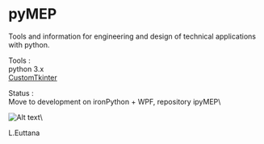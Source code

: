 # pyMEP
Tools and information for engineering and design of technical applications with python.

Tools :\
	python 3.x\
	[CustomTkinter](https://github.com/TomSchimansky/CustomTkinter)

Status :\
	Move to development on ironPython + WPF, repository ipyMEP\

![Alt text](images/screenshot.png)\

L.Euttana
